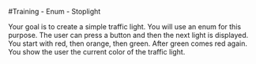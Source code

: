 #Training - Enum - Stoplight

Your goal is to create a simple traffic light. You will use an enum for this purpose. The user can press a button and then the next light is displayed. You start with red, then orange, then green. After green comes red again. You show the user the current color of the traffic light.